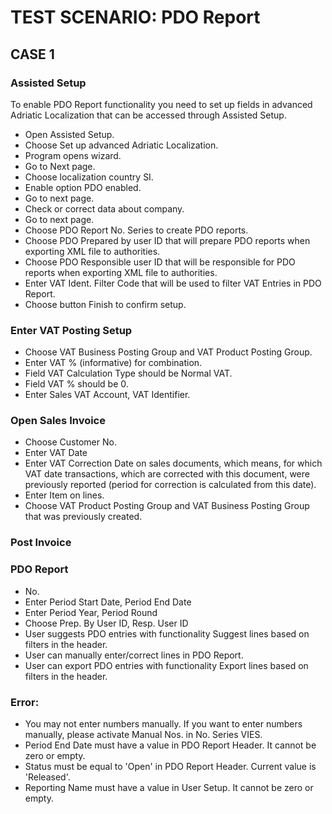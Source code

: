 # TEST SCENARIO: PDO Report


## CASE 1

### Assisted Setup

To enable PDO Report functionality you need to set up fields in advanced Adriatic Localization that can be accessed through Assisted Setup.

-	Open Assisted Setup.
-	Choose Set up advanced Adriatic Localization.
-	Program opens wizard.
-	Go to Next page.
-	Choose localization country SI.
-	Enable option PDO enabled.
-	Go to next page.
-	Check or correct data about company.
-	Go to next page.
-	Choose PDO Report No. Series to create PDO reports.
-	Choose PDO Prepared by user ID that will prepare PDO reports when exporting XML file to authorities.
-	Choose PDO Responsible user ID that will be responsible for PDO reports when exporting XML file to authorities.
-	Enter VAT Ident. Filter Code that will be used to filter VAT Entries in PDO Report. 
-	Choose button Finish to confirm setup.

### Enter VAT Posting Setup

-	Choose VAT Business Posting Group and VAT Product Posting Group.
-	Enter VAT % (informative) for combination.
-	Field VAT Calculation Type should be Normal VAT.
-	Field VAT % should be 0.
-	Enter Sales VAT Account, VAT Identifier.

### Open Sales Invoice

-	Choose Customer No.
-	Enter VAT Date
-	Enter VAT Correction Date on sales documents, which means, for which VAT date transactions, which are corrected with this document, were previously reported (period for correction is calculated from this date). 
-	Enter Item on lines.
-	Choose VAT Product Posting Group and VAT Business Posting Group that was previously created.

### Post Invoice

### PDO Report

-	No.
-	Enter Period Start Date, Period End Date
-	Enter Period Year, Period Round
-	Choose Prep. By User ID, Resp. User ID
-	User suggests PDO entries with functionality Suggest lines based on filters in the header.
-	User can manually enter/correct lines in PDO Report.
-	User can export PDO entries with functionality Export lines based on filters in the header.

### Error:

-	You may not enter numbers manually. If you want to enter numbers manually, please activate Manual Nos. in No. Series VIES.
-	Period End Date must have a value in PDO Report Header. It cannot be zero or empty. 
-	Status must be equal to 'Open' in PDO Report Header. Current value is 'Released'.
-	Reporting Name must have a value in User Setup. It cannot be zero or empty.
